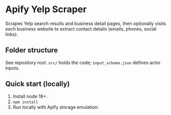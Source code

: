 # Apify Yelp Scraper

Scrapes Yelp search results and business detail pages, then optionally visits each business website to extract contact details (emails, phones, social links).

## Folder structure

See repository root. `src/` holds the code; `input_schema.json` defines actor inputs.

## Quick start (locally)

1. Install node 18+.
2. `npm install`
3. Run locally with Apify storage emulation:
